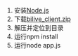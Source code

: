 1. 安装[Node.js](https://nodejs.org/)
2. 下载[bilive_client.zip](https://github.com/lzghzr/bilive_client/releases/download/1.0.1/bilive_client.zip)
3. 解压并定位到目录
4. 运行npm install
5. 运行node app.js
